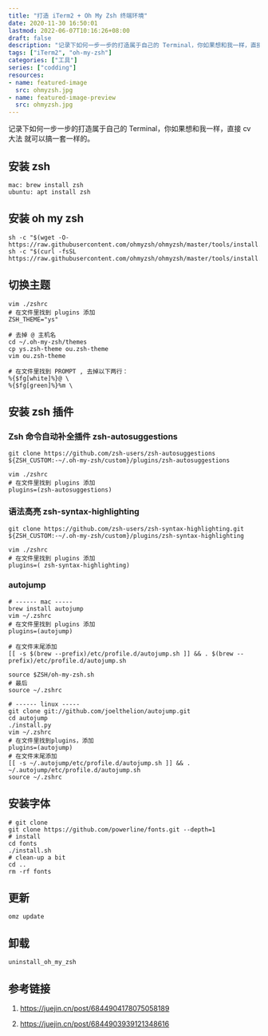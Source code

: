 ```yaml
---
title: "打造 iTerm2 + Oh My Zsh 终端环境"
date: 2020-11-30 16:50:01
lastmod: 2022-06-07T10:16:26+08:00
draft: false
description: "记录下如何一步一步的打造属于自己的 Terminal，你如果想和我一样，直接 cv 大法 就可以搞一套一样的。"
tags: ["iTerm2", "oh-my-zsh"]
categories: ["工具"]
series: ["codding"]
resources:
- name: featured-image
  src: ohmyzsh.jpg
- name: featured-image-preview
  src: ohmyzsh.jpg
---
```


记录下如何一步一步的打造属于自己的 Terminal，你如果想和我一样，直接 cv 大法 就可以搞一套一样的。

## 安装 zsh
```
mac: brew install zsh
ubuntu: apt install zsh
```

## 安装 oh my zsh
```
sh -c "$(wget -O- https://raw.githubusercontent.com/ohmyzsh/ohmyzsh/master/tools/install.sh)"
sh -c "$(curl -fsSL https://raw.githubusercontent.com/ohmyzsh/ohmyzsh/master/tools/install.sh)"
```

## 切换主题 
```
vim ./zshrc
# 在文件里找到 plugins 添加
ZSH_THEME="ys"

# 去掉 @ 主机名 
cd ~/.oh-my-zsh/themes
cp ys.zsh-theme ou.zsh-theme
vim ou.zsh-theme

# 在文件里找到 PROMPT , 去掉以下两行：
%{$fg[white]%}@ \
%{$fg[green]%}%m \

```
## 安装 zsh 插件

### Zsh 命令自动补全插件 zsh-autosuggestions
```
git clone https://github.com/zsh-users/zsh-autosuggestions ${ZSH_CUSTOM:-~/.oh-my-zsh/custom}/plugins/zsh-autosuggestions

vim ./zshrc
# 在文件里找到 plugins 添加
plugins=(zsh-autosuggestions)
```

### 语法高亮 zsh-syntax-highlighting
```
git clone https://github.com/zsh-users/zsh-syntax-highlighting.git ${ZSH_CUSTOM:-~/.oh-my-zsh/custom}/plugins/zsh-syntax-highlighting

vim ./zshrc
# 在文件里找到 plugins 添加
plugins=( zsh-syntax-highlighting)
```
### autojump
```
# ------ mac -----
brew install autojump
vim ~/.zshrc
# 在文件里找到 plugins 添加
plugins=(autojump)

# 在文件末尾添加
[[ -s $(brew --prefix)/etc/profile.d/autojump.sh ]] && . $(brew --prefix)/etc/profile.d/autojump.sh

source $ZSH/oh-my-zsh.sh
# 最后
source ~/.zshrc

# ------ linux -----
git clone git://github.com/joelthelion/autojump.git
cd autojump
./install.py
vim ~/.zshrc
# 在文件里找到plugins，添加
plugins=(autojump)
# 在文件末尾添加
[[ -s ~/.autojump/etc/profile.d/autojump.sh ]] && . ~/.autojump/etc/profile.d/autojump.sh
source ~/.zshrc

```
## 安装字体
```
# git clone
git clone https://github.com/powerline/fonts.git --depth=1
# install
cd fonts
./install.sh
# clean-up a bit
cd ..
rm -rf fonts
```
## 更新
```
omz update
```
## 卸载
```
uninstall_oh_my_zsh
```
## 参考链接

1. https://juejin.cn/post/6844904178075058189

2. https://juejin.cn/post/6844903939121348616